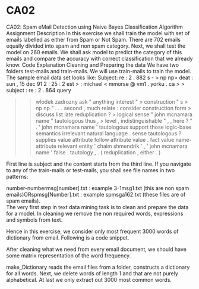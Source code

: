 # CA02
CA02:  Spam eMail Detection using Naive Bayes 
Classification Algorithm 
Assignment Description 
In this exercise we shall train the model with set of emails labelled as either from Spam 
or Not Spam. There are 702 emails equally divided into spam and non spam category. 
Next, we shall test the model on 260 emails. We shall ask model to predict the category 
of this emails and compare the accuracy with correct classification that we already know.
Code Explanation 
Cleaning and Preparing the data 
We have two folders test-mails and train-mails. We will use train-mails to train the 
model. The sample email data set looks like: 
 Subject: re : 2 . 882 s - > np np> deat : sun , 15 dec 91 2 : 25 : 2 est > : michael < 
mmorse @ vm1 . yorku . ca > > subject : re : 2 . 864 query  
> > wlodek zadrozny ask " anything interest " > construction " s > np np " . . . second , 
> much relate : consider construction form > discuss list late reduplication ? > logical 
sense " john mcnamara name " tautologous thus , > level , indistinguishable " , , here ? " 
. ' john mcnamara name ' tautologous support those logic-base semantics irrelevant natural 
language . sense tautologous ? supplies value attribute follow attribute value . fact 
value name-attribute relevant entity ' chaim shmendrik ' , ' john mcnamara name ' false . 
tautology , . ( reduplication , either . ) 
 
First line is subject and the content starts from the third line. 
If you navigate to any of the train-mails or test-mails, you shall see file names in two 
patterns: 
 
number-numbermsg[number].txt : example 3-1msg1.txt (this are non spam 
emails)ORspmsg[Number].txt : example spmsga162.txt (these files are of spam 
emails).  
The very first step in text data mining task is to clean and prepare the data for a model. 
In cleaning we remove the non required words, expressions and symbols from text. 
 
Hence in this exercise, we consider only most 
frequent 3000 words of dictionary from email. Following is a code snippet. 
 
After cleaning what we need from every email document, we should have some matrix 
representation of the word frequency. 
  
make_Dictionary reads the email files from a folder, constructs a dictionary for all words. 
Next, we delete words of length 1 and that are not purely alphabetical. 
At last we only extract out 3000 most common words.
